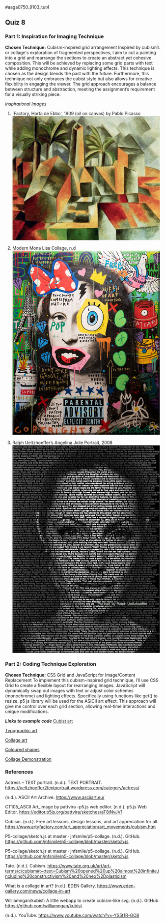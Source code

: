 #aaga0750_9103_tut4

## Quiz 8
### Part 1: Inspiration for Imaging Technique
**Chosen Technique:** Cubism-inspired grid arrangement
Inspired by cubism’s or collage's exploration of fragmented perspectives, I aim to cut a painting into a grid and rearrange the sections to create an abstract yet cohesive composition. This will be achieved by replacing some grid parts with text while adding monochrome and dynamic lighting effects. This technique is chosen as the design blends the past with the future. Furthermore, this technique not only embraces the cubist style but also allows for creative flexibility in engaging the viewer. The grid approach encourages a balance between structure and abstraction, meeting the assignment’s requirement for a visually striking piece.

_Inspirational Images_
1. 'Factory, Horta de Ebbo', 1909 (oil on canvas) by Pablo Picasso
![An image of Factor, Horta de Ebbo](assets/picasso_cubism.jpg)

2. Modern Mona Lisa Collage, n.d
![A collage of the modern Mona Lisa](assets/monalisa.jpg)

3. Ralph Ueltzhoeffer’s Angelina Jolie Portrait, 2008
![Typographic art of Angelina Jolie](assets/typeart.png)

### Part 2: Coding Technique Exploration
**Chosen Technique:** CSS Grid and JavaScript for Image/Content Replacement To implement this cubism-inspired grid technique, I’ll use CSS Grid to create a flexible layout for rearranging images. JavaScript will dynamically swap out images with text or adjust color schemes (monochrome) and lighting effects. Specifically using functions like get() to resize. p5 js library will be used for the ASICII art effect. This approach will give me control over each grid section, allowing real-time interactions and unique modifications.

**_Links to example code_**
[Cubist art](https://github.com/williamngan/kubist)

[Typographic art](https://editor.p5js.org/pattvira/sketches/aT8iNvJV1)

[Collage art](https://github.com/jnfsmile/p5-collage/blob/master/sketch.js)

[Coloured shapes](https://p5js.org/examples/shapes-and-color-color/)

[Collage Demonstration](https://www.youtube.com/watch?v=-YS5t1R-GO8)

### References
Actress – TEXT portrait. (n.d.). TEXT PORTRAIT. https://ueltzhoeffer2textportrait.wordpress.com/category/actress/

(n.d.). ASCII Art Archive. https://www.asciiart.eu/

CT105_ASCII Art_image by pattvira -p5.js web editor. (n.d.). p5.js Web Editor. https://editor.p5js.org/pattvira/sketches/aT8iNvJV1

Cubism. (n.d.). Free art lessons, design lessons, and art appreciation for all. https://www.artyfactory.com/art_appreciation/art_movements/cubism.htm

P5-collage/sketch.js at master · jnfsmile/p5-collage. (n.d.). GitHub. https://github.com/jnfsmile/p5-collage/blob/master/sketch.js

P5-collage/sketch.js at master · jnfsmile/p5-collage. (n.d.). GitHub. https://github.com/jnfsmile/p5-collage/blob/master/sketch.js

Tate. (n.d.). Cubism. https://www.tate.org.uk/art/art-terms/c/cubism#:~:text=Cubism%20opened%20up%20almost%20infinite,including%20constructivism%20and%20neo%2Dplasticism

What is a collage in art? (n.d.). EDEN Gallery. https://www.eden-gallery.com/news/collage-in-art

Williamngan/kubist: A little webapp to create cubism-like svg. (n.d.). GitHub. https://github.com/williamngan/kubist

(n.d.). YouTube. https://www.youtube.com/watch?v=-YS5t1R-GO8

